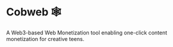 # Cobweb 🕸️
A Web3-based Web Monetization tool enabling one-click content monetization for creative teens.
